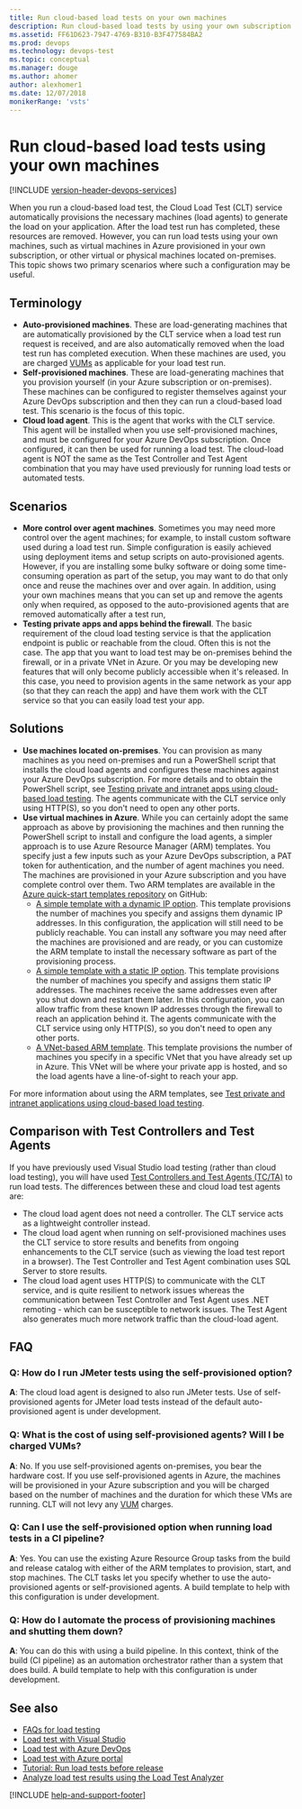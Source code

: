 ```yaml
---
title: Run cloud-based load tests on your own machines
description: Run cloud-based load tests by using your own subscription and machines using Azure DevOps and TFS
ms.assetid: FF61D623-7947-4769-B310-B3F477584BA2
ms.prod: devops
ms.technology: devops-test
ms.topic: conceptual
ms.manager: douge
ms.author: ahomer
author: alexhomer1
ms.date: 12/07/2018
monikerRange: 'vsts'
---
```


# Run cloud-based load tests using your own machines

[!INCLUDE [version-header-devops-services](../_shared/version-header-devops-services.md)] 

When you run a cloud-based load test, the Cloud Load Test (CLT) service automatically provisions
the necessary machines (load agents) to generate the load on your application.
After the load test run has completed, these resources are removed. However, you can run
load tests using your own machines, such as virtual machines in Azure provisioned in your own subscription,
or other virtual or physical machines located on-premises.
This topic shows two primary scenarios where such a configuration may be useful.

## Terminology

* **Auto-provisioned machines**. These are load-generating machines that are automatically provisioned
  by the CLT service when a load test run request is received, and are also automatically removed when the
  load test run has completed execution. When these machines are used, you are charged
  [VUMs](reference-qa.md#VUM) as applicable for your load test run.
* **Self-provisioned machines**. These are load-generating machines that you provision yourself (in your Azure
  subscription or on-premises). These machines can be configured to register themselves against your Azure DevOps subscription
  and then they can run a cloud-based load test. This scenario is the focus of this topic.
* **Cloud load agent**. This is the agent that works with the CLT service. This agent will be installed when
  you use self-provisioned machines, and must be configured for your Azure DevOps subscription. Once configured, it can then
  be used for running a load test. The cloud-load agent is NOT the same as the Test Controller and Test Agent
  combination that you may have used previously for running load tests or automated tests.

## Scenarios

* **More control over agent machines**. Sometimes you may need more control over the agent machines; for example,
  to install custom software used during a load test run. Simple configuration is easily achieved using
  deployment items and setup scripts on auto-provisioned agents. However, if you are installing some bulky software
  or doing some time-consuming operation as part of the setup, you may want to do that only once and reuse the machines
  over and over again. In addition, using your own machines means that you can set up and remove the agents only when
  required, as opposed to the auto-provisioned agents that are removed automatically after a test run, 
* **Testing private apps and apps behind the firewall**. The basic requirement of the cloud load testing service is
  that the application endpoint is public or reachable from the cloud. Often this is not the case. The app that you
  want to load test may be on-premises behind the firewall, or in a private VNet in Azure. Or you may be developing
  new features that will only become publicly accessible when it's released. In this case, you need to provision agents
  in the same network as your app (so that they can reach the app) and have them work with the CLT service so that you
  can easily load test your app.

## Solutions

* **Use machines located on-premises**. You can provision as many machines as you need on-premises and run a PowerShell
  script that installs the cloud load agents and configures these machines against your Azure DevOps subscription. For more details
  and to obtain the PowerShell script, see
  [Testing private and intranet apps using cloud-based load testing](clt-behind-firewall.md).
  The agents communicate with the CLT service only using HTTP(S), so you don't need to open any other ports.
* **Use virtual machines in Azure**. While you can certainly adopt the same approach as above by provisioning the machines
  and then running the PowerShell script to install and configure the load agents, a simpler approach is to use Azure Resource
  Manager (ARM) templates. You specify just a few inputs such as your Azure DevOps subscription, a PAT token for authentication, and the
  number of agent machines you need. The machines are provisioned in your Azure subscription and you have complete
  control over them. Two ARM templates are available in the
  [Azure quick-start templates repository](https://github.com/Azure/azure-quickstart-templates) on GitHub:
  * [A simple template with a dynamic IP option](https://github.com/Azure/azure-quickstart-templates/tree/master/101-vsts-cloudloadtest-rig).
    This template provisions the number of machines you specify and assigns
    them dynamic IP addresses. In this configuration, the application will still need to be publicly reachable. You can
    install any software you may need after the machines are provisioned and are ready, or you can customize the ARM template
    to install the necessary software as part of the provisioning process.
  * [A simple template with a static IP option](https://github.com/Azure/azure-quickstart-templates/tree/master/101-vsts-cloudloadtest-rig).
    This template provisions the number of machines you specify and assigns
    them static IP addresses. The machines receive the same addresses even after you shut down and restart them later.
    In this configuration, you can allow traffic from these known IP addresses through the firewall to reach an application
    behind it. The agents communicate with the CLT service using only HTTP(S), so you don't need to open any other ports.
  * [A VNet-based ARM template](https://github.com/Azure/azure-quickstart-templates/tree/master/201-vsts-cloudloadtest-rig-existing-vnet).
    This template provisions the number of machines you specify in a specific VNet that you
    have already set up in Azure. This VNet will be where your private app is hosted, and so the load agents have a line-of-sight
    to reach your app.

For more information about using the ARM templates, see [Test private and intranet applications using cloud-based load testing](clt-behind-firewall.md).

## Comparison with Test Controllers and Test Agents

If you have previously used Visual Studio load testing (rather than cloud load testing), you will have used
[Test Controllers and Test Agents (TC/TA)](/visualstudio/test/configure-test-agents-and-controllers-for-load-tests)
to run load tests. The differences between these and cloud load test agents are:

* The cloud load agent does not need a controller. The CLT service acts as a lightweight controller instead.
* The cloud load agent when running on self-provisioned machines uses the CLT service to store results and
  benefits from ongoing enhancements to the CLT service (such as viewing the load test report in a browser).
  The Test Controller and Test Agent combination uses SQL Server to store results.
* The cloud load agent uses HTTP(S) to communicate with the CLT service, and is quite resilient to network issues
  whereas the communication between Test Controller and Test Agent uses .NET remoting - which can be susceptible
  to network issues. The Test Agent also generates much more network traffic than the cloud-load agent.

## FAQ

### Q: How do I run JMeter tests using the self-provisioned option?

**A**: The cloud load agent is designed to also run JMeter tests. Use of self-provisioned agents for JMeter load tests
instead of the default auto-provisioned agent is under development.

### Q: What is the cost of using self-provisioned agents? Will I be charged VUMs?

**A**: No. If you use self-provisioned agents on-premises, you bear the hardware cost.
If you use self-provisioned agents in Azure, the machines will be provisioned in your
Azure subscription and you will be charged based on the number of machines and the
duration for which these VMs are running. CLT will not levy any [VUM](reference-qa.md#VUM) charges.

### Q: Can I use the self-provisioned option when running load tests in a CI pipeline?

**A**: Yes. You can use the existing Azure Resource Group tasks from the build and release
catalog with either of the ARM templates to provision, start, and stop machines. The CLT
tasks let you specify whether to use the auto-provisioned agents or self-provisioned agents.
A build template to help with this configuration is under development.

### Q: How do I automate the process of provisioning machines and shutting them down?

**A**: You can do this with using a build pipeline. In this context, think of the build
(CI pipeline) as an automation orchestrator rather than a system that does build.
A build template to help with this configuration is under development.

## See also

* [FAQs for load testing](reference-qa.md#jmeter-tests)
* [Load test with Visual Studio](getting-started-with-performance-testing.md) 
* [Load test with Azure DevOps](get-started-simple-cloud-load-test.md) 
* [Load test with Azure portal](app-service-web-app-performance-test.md) 
* [Tutorial: Run load tests before release](run-performance-tests-app-before-release.md) 
* [Analyze load test results using the Load Test Analyzer](/visualstudio/test/analyze-load-test-results-using-the-load-test-analyzer)

[!INCLUDE [help-and-support-footer](../_shared/help-and-support-footer.md)] 
